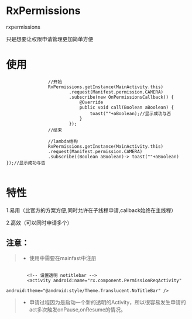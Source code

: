 # RxPermissions
rxpermissions

只是想要让权限申请管理更加简单方便

# 使用 

```
                //开始
                RxPermissions.getInstance(MainActivity.this)
                        .request(Manifest.permission.CAMERA)
                        .subscribe(new OnPermissionsCallback() {
                            @Override
                            public void call(Boolean aBoolean) {
                                toast(""+aBoolean);//显示成功与否
                            }
                        });
                //结束
                
                //lambda结构
                RxPermissions.getInstance(MainActivity.this)
                .request(Manifest.permission.CAMERA)
                .subscribe((Boolean aBoolean)-> toast(""+aBoolean) });//显示成功与否


```


# 特性

1.易用（比官方的方案方便,同时允许在子线程申请,callback始终在主线程）

2.高效（可以同时申请多个）

## 注意：

> - 使用中需要在mainfast中注册

```

        <!-- 设置透明 notitlebar -->
        <activity android:name="rx.component.PermissionReqActivity"
                  android:theme="@android:style/Theme.Translucent.NoTitleBar" />
```
> - 申请过程因为是启动一个新的透明的Activity，所以很容易发生申请的act多次触发onPause,onResume的情况。




